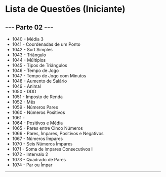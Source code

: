
# Lista de Questões (Iniciante)

## --- Parte 02 ---

* 1040 - Média 3
* 1041 - Coordenadas de um Ponto
* 1042 - Sort Simples
* 1043 - Triângulo
* 1044 - Múltiplos
* 1045 - Tipos de Triângulos
* 1046 - Tempo de Jogo
* 1047 - Tempo de Jogo com Minutos
* 1048 - Aumento de Salário
* 1049 - Animal
* 1050 - DDD
* 1051 - Imposto de Renda
* 1052 - Mês
* 1059 - Números Pares
* 1060 - Números Positivos
* 1061 - 
* 1064 - Positivos e Média
* 1065 - Pares entre Cinco Números
* 1066 - Pares, Ímpares, Positivos e Negativos
* 1067 - Números Ímpares
* 1070 - Seis Números Ímpares
* 1071 - Soma de Impares Consecutivos I
* 1072 - Intervalo 2
* 1073 - Quadrado de Pares
* 1074 - Par ou Ímpar
---
